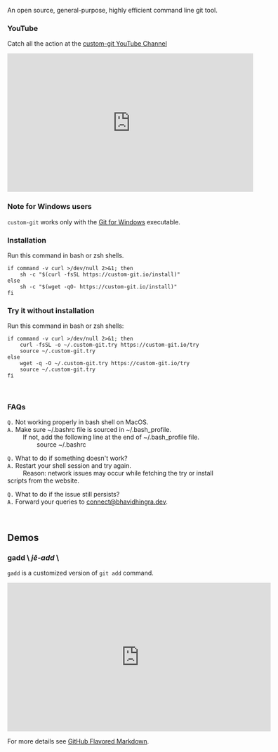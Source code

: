 An open source, general-purpose, highly efficient command line git tool.

### YouTube
Catch all the action at the [custom-git YouTube Channel](https://www.youtube.com/channel/UC_pNb_w0nc_mnfBOUtCmhQQ)
<iframe width="560" height="315" src="https://www.youtube.com/embed/RBhLj4Qomfk?controls=0&modestbranding=1&disablekb=1&autohide=1&rel=0" title="custom-git YouTube teaser" frameborder="0" allow="accelerometer; autoplay; clipboard-write; encrypted-media; gyroscope; picture-in-picture" allowfullscreen></iframe>

### Note for Windows users
`custom-git` works only with the [Git for Windows](https://git-scm.com/download/win) executable.<br>

### Installation

Run this command in bash or zsh shells.

```shell
if command -v curl >/dev/null 2>&1; then
    sh -c "$(curl -fsSL https://custom-git.io/install)"
else
    sh -c "$(wget -qO- https://custom-git.io/install)"
fi
```

### Try it without installation

Run this command in bash or zsh shells:

```shell
if command -v curl >/dev/null 2>&1; then
    curl -fsSL -o ~/.custom-git.try https://custom-git.io/try
    source ~/.custom-git.try
else
    wget -q -O ~/.custom-git.try https://custom-git.io/try
    source ~/.custom-git.try
fi
```

<br>

### FAQs
`Q.` Not working properly in bash shell on MacOS.<br>
`A.` Make sure ~/.bashrc file is sourced in ~/.bash_profile.<br>
         If not, add the following line at the end of ~/.bash_profile file.<br>
                 source ~/.bashrc

`Q.` What to do if something doesn't work?<br>
`A.` Restart your shell session and try again.<br>
         Reason: network issues may occur while fetching the try or install scripts from the website.

`Q.` What to do if the issue still persists?<br>
`A.` Forward your queries to [connect@bhavidhingra.dev](mailto:connect@bhavidhingra.dev).

<br>

## Demos

### gadd \\ *j**ē**-add* \\
`gadd` is a customized version of `git add` command.

<iframe width="600" height="337.5" src="https://user-images.githubusercontent.com/17147510/119266909-421fb080-bc0a-11eb-920d-9d08f77e9a77.mp4" title="gadd demo" frameborder="0" allow="clipboard-write; encrypted-media; gyroscope; picture-in-picture" allowfullscreen></iframe>


For more details see [GitHub Flavored Markdown](https://guides.github.com/features/mastering-markdown/).
